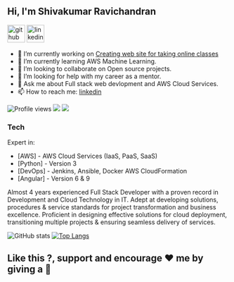 ## Hi, I'm Shivakumar Ravichandran

[<img src='https://cdn.jsdelivr.net/npm/simple-icons@3.0.1/icons/github.svg' alt='github' height='40'>](https://github.com/ShivakumarRavi)  [<img src='https://cdn.jsdelivr.net/npm/simple-icons@3.0.1/icons/linkedin.svg' alt='linkedin' height='40'>](https://www.linkedin.com/in/shivakumarmcet/)  

- 🔭 I’m currently working on [Creating web site for taking online classes](https://tutorialstore-b4c9c.web.app/)
- 🌱 I’m currently learning AWS Machine Learning.
- 👯 I’m looking to collaborate on Open source projects.
- 🤔 I’m looking for help with my career as a mentor.
- 💬 Ask me about Full stack web devlopment and AWS Cloud Services.
- 📫 How to reach me: [linkedin](https://www.linkedin.com/in/shivakumarmcet)

![Profile views](https://gpvc.arturio.dev/ShivakumarRavi)  <img src="https://img.shields.io/github/followers/ShivakumarRavi?label=Follow" style=" float:left, margin-right:10px" /> [<img src="https://img.shields.io/badge/linkedin-follow-red" style=" float:left, margin-right:10px" />](https://www.linkedin.com/in/shivakumarmcet)

### Tech

Expert in:

* [AWS] - AWS Cloud Services (IaaS, PaaS, SaaS)
* [Python] - Version 3
* [DevOps] - Jenkins, Ansible, Docker AWS CloudFormation
* [Angular] - Version 6 & 9

Almost 4 years experienced Full Stack Developer with a proven record in Development and Cloud Technology in IT. Adept at developing solutions, procedures & service standards for project transformation and business excellence. Proficient in designing effective solutions for cloud deployment, transitioning multiple projects & ensuring seamless delivery of services.

![GitHub stats](https://github-readme-stats.vercel.app/api?username=ShivakumarRavi&show_icons=true)  [![Top Langs](https://github-readme-stats.vercel.app/api/top-langs/?username=ShivakumarRavi)](https://github.com/ShivakumarRavi/ShivakumarRavi)

## Like this ?, support and encourage  :heart: me by giving a  :star2:
